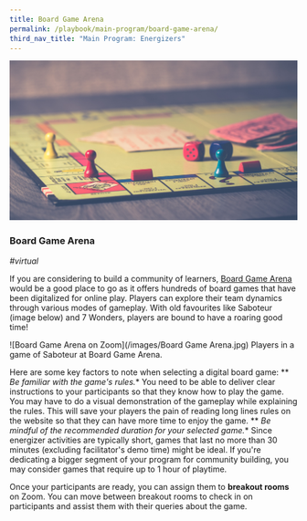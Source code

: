 ```yaml
---
title: Board Game Arena 
permalink: /playbook/main-program/board-game-arena/
third_nav_title: "Main Program: Energizers"
---
```

![Board Game](/images/boardgame.jpg)
### Board Game Arena
*#virtual*

If you are considering to build a community of learners, [Board Game Arena](https://en.boardgamearena.com/) would be a good place to go as it offers hundreds of board games that have been digitalized for online play. Players can explore their team dynamics through various modes of gameplay.  With old favourites like Saboteur (image below) and 7 Wonders, players are bound to have a roaring good time!

![Board Game Arena on Zoom](/images/Board Game Arena.jpg) Players in a game of Saboteur at Board Game Arena. 

Here are some key factors to note when selecting a digital board game: 
** *Be familiar with the game's rules.**
You need to be able to deliver clear instructions to your participants so that they know how to play the game. You may have to do a visual demonstration of the gameplay while explaining the rules. This will save your players the pain of reading long lines rules on the website so that they can have more time to enjoy the game. 
** *Be mindful of the recommended duration for your selected game.**
Since energizer activities are typically short, games that last no more than 30 minutes (excluding facilitator's demo time) might be ideal. If you're dedicating a bigger segment of your program for community building, you may consider games that require up to 1 hour of playtime. 

Once your participants are ready, you can assign them to **breakout rooms** on Zoom. You can move between breakout rooms to check in on participants and assist them with their queries about the game. 
